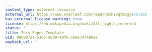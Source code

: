 ```yaml
---
content_type: external-resource
external_url: https://www.overleaf.com/read/nbxhzvqtmcgj#c57265
has_external_license_warning: true
license: https://en.wikipedia.org/wiki/All_rights_reserved
status: ''
title: Term Paper Template
uid: 9069072a-5165-4609-99f6-5be67d7486e2
wayback_url: ''
---
```

